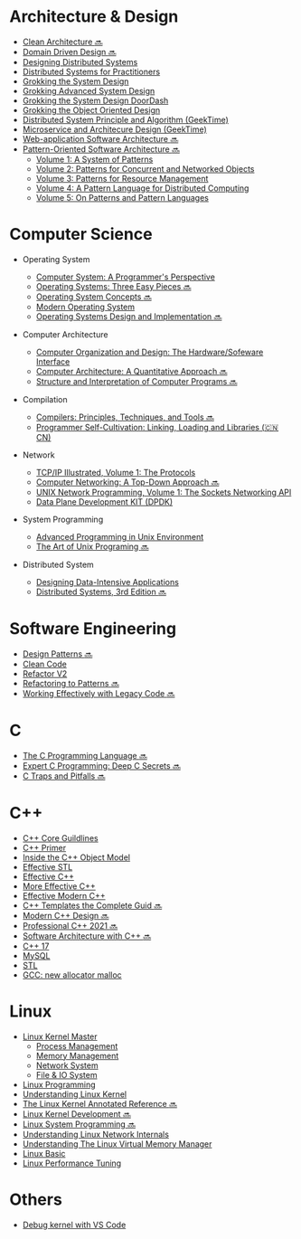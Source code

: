 # Architecture & Design
* [Clean Architecture :soon:]()
* [Domain Driven Design :soon:](./Arch/domain-driven-design.md)
* [Designing Distributed Systems](./Arch/designing-distributed-systems.md)
* [Distributed Systems for Practitioners](./Arch/distributed-systems-for-practitioners.md)
* [Grokking the System Design](./Arch/system-design.md)
* [Grokking Advanced System Design](./Arch/system-design-advanced.md)
* [Grokking the System Design DoorDash](./Arch/system-design-doordash.md)
* [Grokking the Object Oriented Design](./Arch/object-oriented-design.md)
* [Distributed System Principle and Algorithm (GeekTime)](./Arch/gt-distributed-system-principle-and-algorithm.md)
* [Microservice and Architecure Design (GeekTime)](./Arch/gt-microservice-and-architecure-design.md)
* [Web-application Software Architecture :soon:](./Arch/web-application-software-architecture.md)
* [Pattern-Oriented Software Architecture :soon:]()
    * [Volume 1: A System of Patterns]()
    * [Volume 2: Patterns for Concurrent and Networked Objects]()
    * [Volume 3: Patterns for Resource Management]()
    * [Volume 4: A Pattern Language for Distributed Computing]()
    * [Volume 5: On Patterns and Pattern Languages]()

# Computer Science

* Operating System
    * [Computer System: A Programmer's Perspective](./CS/computer-system-a-programmers-perspective.md)
    * [Operating Systems: Three Easy Pieces :soon:]()
    * [Operating System Concepts :soon:]()
    * [Modern Operating System](./CS/modern-operating-system.md)
    * [Operating Systems Design and Implementation :soon:](./CS/computer-system-design-implementation.md)

* Computer Architecture
    * [Computer Organization and Design: The Hardware/Sofeware Interface](./CS/computer-organization-and-design.md)
    * [Computer Architecture: A Quantitative Approach :soon:](./CS/computer-architecture.md)
    * [Structure and Interpretation of Computer Programs :soon:](./CS/structure-and-interpretation-of-computer-programs.md)

* Compilation
    * [Compilers: Principles, Techniques, and Tools :soon:](./CS/compilers-crinciples-techniques-and-tools.md)
    * [Programmer Self-Cultivation: Linking, Loading and Libraries (:cn: CN)](./CS/programmer-self-cultivation-link-load-library.md)

* Network
    * [TCP/IP Illustrated, Volume 1: The Protocols](./CS/tcp-ip-illustrated-volume-1.md)
    * [Computer Networking: A Top-Down Approach :soon:]()
    * [UNIX Network Programming, Volume 1: The Sockets Networking API](./Linux/unp.md)
    * [Data Plane Development KIT (DPDK)](./Linux/dpdk.md)

* System Programming
    * [Advanced Programming in Unix Environment](./Linux/apue.md)
    * [The Art of Unix Programing :soon:](./Linux/the-art-of-unix-programing.md)

* Distributed System
    * [Designing Data-Intensive Applications](./Arch/designing-data-intensive-applications.md)
    * [Distributed Systems, 3rd Edition :soon:](https://www.distributed-systems.net/index.php/books/ds3/)

# Software Engineering
* [Design Patterns :soon:](./SE/design-patterns.md)
* [Clean Code](./SE/clean-code.md)
* [Refactor V2](./SE/refactoring-2.md)
* [Refactoring to Patterns :soon:](./SE/refactoring-to-patterns.md)
* [Working Effectively with Legacy Code :soon:](./SE/working-effectively-with-legacy-code.md)

# C
* [The C Programming Language :soon:](./C/the-c-programming-language.md)
* [Expert C Programming: Deep C Secrets :soon:](./C/expert-c-programming.md)
* [C Traps and Pitfalls :soon:](./C/c-traps-and-pitfalls.md)

# C++
* [C++ Core Guildlines](./Cpp/cpp-core-guidelines.md)
* [C++ Primer](./Cpp/cpp-primer.md)
* [Inside the C++ Object Model](./Cpp/inside-the-cpp-object-model.md)
* [Effective STL](./Cpp/effective-stl.md)
* [Effective C++](./Cpp/effective-cpp.md)
* [More Effective C++](./Cpp/more-effective-cpp.md)
* [Effective Modern C++](./Cpp/effective-modern-cpp.md)
* [C++ Templates the Complete Guid :soon:](./Cpp/cpp-templates-the-complete-guid.md)
* [Modern C++ Design :soon:](./Cpp/modern-cpp-design.md)
* [Professional C++ 2021 :soon:]()
* [Software Architecture with C++ :soon:]()
* [C++ 17](./Cpp/cpp17.md)
* [MySQL](./Cpp/mysql.txt)
* [STL](./Cpp/stl.txt)
* [GCC: new allocator malloc](https://github.com/Jemmy512/software-engineer/blob/master/OpenSource/new-allocator-malloc.md)

# Linux
* [Linux Kernel Master]()
    * [Process Management](./Linux/linux-kernel.md)
    * [Memory Management](./Linux/linux-kernel-mem.md)
    * [Network System](./Linux/linux-kernel-net.md)
    * [File & IO System](./Linux/linux-kernel-file-io.md)
* [Linux Programming](./Linux/linux-programming.md)
* [Understanding Linux Kernel](./Linux/understanding-linux-kernel.md)
* [The Linux Kernel Annotated Reference :soon:]()
* [Linux Kernel Development :soon:](./Linux/linux-kernel-development.md)
* [Linux System Programming :soon:](./Linux/linux-system-programming.md)
* [Understanding Linux Network Internals](./Linux/understanding-linux-network-internals.md)
* [Understanding The Linux Virtual Memory Manager](./Linux/understanding-the-linux-virtual-memory-manager.md)
* [Linux Basic](./Linux/linux-basic.md)
* [Linux Performance Tuning](./Linux/linux-performance-tuning.md)


# Others
* [Debug kernel with VS Code](./Linux/vscode-debug-kernel.md)